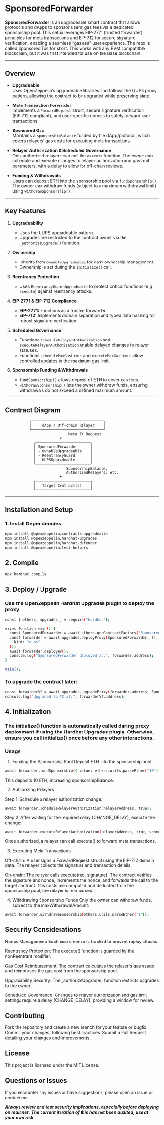 # SponsoredForwarder

**SponsoredForwarder** is an upgradeable smart contract that allows protocols and dApps to sponsor users’ gas fees via a dedicated sponsorship pool. This setup leverages EIP-2771 (trusted forwarder) principles for meta transactions and EIP-712 for secure signature verification, enabling a seamless “gasless” user experience. The repo is called Sponsored Txs for short. This works with any EVM compatitble blockchain, but it was first intended for use on the Base blockchain. 

---

## Overview

- **Upgradeable**  
  Uses OpenZeppelin’s upgradeable libraries and follows the UUPS proxy pattern, allowing the contract to be upgraded while preserving state.

- **Meta Transaction Forwarder**  
  Implements a `ForwardRequest` struct, secure signature verification (EIP‑712 compliant), and user-specific nonces to safely forward user transactions.

- **Sponsored Gas**  
  Maintains a `sponsorshipBalance` funded by the dApp/protocol, which covers relayers’ gas costs for executing meta transactions.

- **Relayer Authorization & Scheduled Governance**  
  Only authorized relayers can call the `execute` function. The owner can schedule and execute changes to relayer authorization and gas limit parameters, with a delay to allow for off-chain reviews.

- **Funding & Withdrawals**  
  Users can deposit ETH into the sponsorship pool via `fundSponsorship()`. The owner can withdraw funds (subject to a maximum withdrawal limit) using `withdrawSponsorship()`.

---

## Key Features

1. **Upgradeability**
   - Uses the UUPS upgradeable pattern.
   - Upgrades are restricted to the contract owner via the `_authorizeUpgrade()` function.

2. **Ownership**
   - Inherits from `OwnableUpgradeable` for easy ownership management.
   - Ownership is set during the `initialize()` call.

3. **Reentrancy Protection**
   - Uses `ReentrancyGuardUpgradeable` to protect critical functions (e.g., `execute`) against reentrancy attacks.

4. **EIP-2771 & EIP-712 Compliance**
   - **EIP-2771:** Functions as a trusted forwarder.
   - **EIP-712:** Implements domain separation and typed data hashing for robust signature verification.

5. **Scheduled Governance**
   - Functions `scheduleRelayerAuthorization` and `executeRelayerAuthorization` enable delayed changes to relayer statuses.
   - Functions `scheduleMaxGasLimit` and `executeMaxGasLimit` allow controlled updates to the maximum gas limit.

6. **Sponsorship Funding & Withdrawals**
   - `fundSponsorship()` allows deposit of ETH to cover gas fees.
   - `withdrawSponsorship()` lets the owner withdraw funds, ensuring withdrawals do not exceed a defined maximum amount.

---

## Contract Diagram

               ┌─────────────────────────────────┐
               │     dApp / Off-chain Relayer    │
               └─────────────┬───────────────────┘
                             │   Meta TX Request
                             ▼
                 ┌─────────────────────────┐
                 │ SponsoredForwarder      │
                 │ - OwnableUpgradeable    │
                 │ - ReentrancyGuard       │
                 │ - UUPSUpgradeable       │
                 └─────────────┬───────────┘
                             │  SponsorshipBalance,
                             │  AuthorizedRelayers, etc.
                             ▼
                 ┌─────────────────────────┐
                 │   Target Contract(s)    │
                 └─────────────────────────┘

---

## Installation and Setup

### 1. Install Dependencies

```bash
npm install @openzeppelin/contracts-upgradeable
npm install @openzeppelin/hardhat-upgrades
npm install @openzeppelin/hardhat-defender
npm install @openzeppelin/test-helpers
```

## 2. Compile

```bash 
npx hardhat compile
```

## 3. Deploy / Upgrade 

### Use the OpenZeppelin Hardhat Upgrades plugin to deploy the proxy:

```bash 
const { ethers, upgrades } = require("hardhat");

async function main() {
  const SponsoredForwarder = await ethers.getContractFactory("SponsoredForwarder");
  const forwarder = await upgrades.deployProxy(SponsoredForwarder, [], {
    kind: "uups",
  });
  await forwarder.deployed();
  console.log("SponsoredForwarder deployed at:", forwarder.address);
}

main();
```

### To upgrade the contract later:

```bash 
const forwarderV2 = await upgrades.upgradeProxy(forwarder.address, SponsoredForwarderV2);
console.log("Upgraded to V2 at:", forwarderV2.address);
```

## 4. Initialization

### The initialize() function is automatically called during proxy deployment if using the Hardhat Upgrades plugin. Otherwise, ensure you call initialize() once before any other interactions.

### Usage

1. Funding the Sponsorship Pool
Deposit ETH into the sponsorship pool:

```bash
await forwarder.fundSponsorship({ value: ethers.utils.parseEther("10") });
```
This deposits 10 ETH, increasing sponsorshipBalance.

2. Authorizing Relayers

Step 1: Schedule a relayer authorization change:

```bash
await forwarder.scheduleRelayerAuthorization(relayerAddress, true);
```

Step 2: After waiting for the required delay (CHANGE_DELAY), execute the change:

```bash
await forwarder.executeRelayerAuthorization(relayerAddress, true, scheduledTime);
```

Once authorized, a relayer can call execute() to forward meta transactions.

3. Executing Meta Transactions

Off-chain:
A user signs a ForwardRequest struct using the EIP-712 domain data.
The relayer collects the signature and transaction details.

On-chain:
The relayer calls execute(req, signature).
The contract verifies the signature and nonce, increments the nonce, and forwards the call to the target contract.
Gas costs are computed and deducted from the sponsorship pool; the relayer is reimbursed.

4. Withdrawing Sponsorship Funds
Only the owner can withdraw funds, subject to the maxWithdrawalAmount:

```bash
await forwarder.withdrawSponsorship(ethers.utils.parseEther("1"));
```

## Security Considerations

Nonce Management:
Each user’s nonce is tracked to prevent replay attacks.

Reentrancy Protection:
The execute() function is guarded by the nonReentrant modifier.

Gas Cost Reimbursement:
The contract calculates the relayer's gas usage and reimburses the gas cost from the sponsorship pool.

Upgradability Security:
The _authorizeUpgrade() function restricts upgrades to the owner.

Scheduled Governance:
Changes to relayer authorization and gas limit settings require a delay (CHANGE_DELAY), providing a window for review.

## Contributing

Fork the repository and create a new branch for your feature or bugfix.
Commit your changes, following best practices.
Submit a Pull Request detailing your changes and improvements.

## License
This project is licensed under the MIT License.

## Questions or Issues
If you encounter any issues or have suggestions, please open an issue or contact me.

***Always review and test security implications, especially before deploying on mainnet.***
***The current iteration of this has not been audited, use at your own risk*** 

